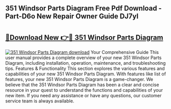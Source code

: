 ## 351 Windsor Parts Diagram Free Pdf Download - Part-D6o New Repair Owner Guide DJ7yI

# <h2><a href="http://dfum5n.blite.top/?on=351+Windsor+Parts+Diagram">🔗Download New 👉🔴 351 Windsor Parts Diagram</a></h2>

[![351 Windsor Parts Diagram download](https://i.imgur.com/lujVjoI.png)](http://dfum5n.blite.top/?on=351+Windsor+Parts+Diagram)
Your Comprehensive Guide This user manual provides a complete overview of your new 351 Windsor Parts Diagram, including installation, operation, maintenance, and troubleshooting tips. Features & Functionality This section explores the various features and capabilities of your new 351 Windsor Parts Diagram. With features like list of features, your new 351 Windsor Parts Diagram is a game-changer. We believe that the 351 Windsor Parts Diagram has been a clear and concise resource in your quest to understand the functions and capabilities of your new item. If you need any assistance or have any questions, our customer service team is always available.

